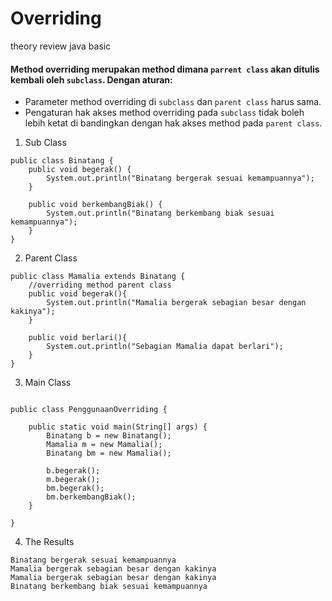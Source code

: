 # Overriding
theory review java basic

#### Method overriding merupakan method dimana `parrent class` akan ditulis kembali oleh `subclass`. Dengan aturan:
- Parameter method overriding di `subclass` dan `parent class` harus sama.
- Pengaturan hak akses method overriding pada `subclass` tidak boleh lebih ketat di bandingkan dengan hak akses method pada `parent class`.

1. Sub Class
```
public class Binatang {
	public void begerak() {
		System.out.println("Binatang bergerak sesuai kemampuannya");
	}
  
	public void berkembangBiak() {
		System.out.println("Binatang berkembang biak sesuai kemampuannya");
	}
}

```

2. Parent Class
```
public class Mamalia extends Binatang {
    //overriding method parent class
    public void begerak(){
        System.out.println("Mamalia bergerak sebagian besar dengan kakinya");
    }    
    
    public void berlari(){
        System.out.println("Sebagian Mamalia dapat berlari");
    }
}
```

3. Main Class
```

public class PenggunaanOverriding {

	public static void main(String[] args) {
		Binatang b = new Binatang();
		Mamalia m = new Mamalia();
		Binatang bm = new Mamalia();

		b.begerak();
		m.begerak();
		bm.begerak();
		bm.berkembangBiak();
	}

}
```

4. The Results
```
Binatang bergerak sesuai kemampuannya
Mamalia bergerak sebagian besar dengan kakinya
Mamalia bergerak sebagian besar dengan kakinya
Binatang berkembang biak sesuai kemampuannya
```
